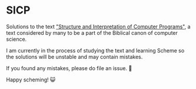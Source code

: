 # SICP
Solutions to the text ["Structure and Interpretation of Computer Programs"](https://web.mit.edu/6.001/6.037/sicp.pdf), a text considered by many to be a part of the Biblical canon of computer science. 

I am currently in the process of studying the text and learning Scheme so the solutions will be unstable and may contain mistakes.

If you found any mistakes, please do file an issue. 🤥

Happy scheming! 😺